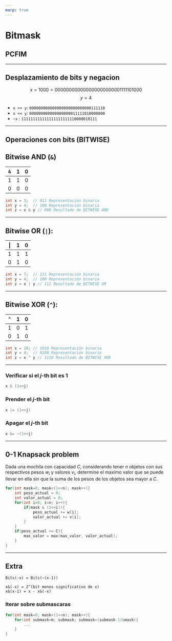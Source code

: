 ```yaml
---
marp: true
---
```


# Bitmask
## PCFIM

--------

## Desplazamiento de bits y negacion

$$
x = 1000 = 000000000000000000000001111101000
$$
$$
y = 4
$$

- `x >> y`: `000000000000000000000000000111110`
- `x << y`: `000000000000000000011111010000000`
- `~x`    : `111111111111111111111110000010111`

---------

## Operaciones con bits (BITWISE)

## Bitwise AND (`&`)

|`&`|1|0|
|---|-|-|
|1|1|0|
|0|0|0|

```cpp
int x = 3;  // 011 Representación binaria
int y = 4;  // 100 Representación binaria
int z = x & y // 000 Resultado de BITWISE AND
```

-----------

## Bitwise OR (`|`):

|$\vert$|1|0|
|-------|-|-|
|1|1|1|
|0|1|0|

```cpp
int x = 7;  // 111 Representación binaria
int y = 4;  // 100 Representación binaria
int z = x | y // 111 Resultado de BITWISE OR
```

-----------

## Bitwise XOR (`^`):

|`^`|1|0|
|---|-|-|
|1|0|1|
|0|1|0|

```cpp
int x = 10; // 1010 Representación binaria
int y = 4;  // 0100 Representación binaria
int z = x ^ y // 1110 Resultado de BITWISE XOR
```

-----------

### Verificar si el $j$-th bit es 1

```cpp
x & (1<<j)
```

### Prender el $j$-th bit

```cpp
x |= (1<<j)
```

### Apagar el $j$-th bit

```cpp
x &= ~(1<<j)
```

-------------

## 0-1 Knapsack problem

Dada una mochila con capacidad $C$, considerando tener $n$ objetos con sus respectivos pesos $w_i$ y valores $v_i$, determine el maximo valor que se puede llevar en ella sin que la suma de los pesos de los objetos sea mayor a $C$.

```cpp
for(int mask=0; mask<(1<<n); mask++){
    int peso_actual = 0;
    int valor_actual = 0;
    for(int i=0; i<n; i++){
        if(mask & (1<<i)){
            peso_actual += w[i];
            valor_actual += v[i];
        }
    }
    if(peso_actual <= C){
        max_valor = max(max_valor, valor_actual);
    }
}
```

------------

## Extra

```
Bits(-x) = Bits(~(x-1))

x&(-x) = 2^(bit menos significativo de x)
x&(x-1) = x - x&(-x)
```

### Iterar sobre submascaras

```cpp
for(int mask=0; mask<(1<<n); mask++){
    for(int submask=m; submask; submask=(submask-1)&mask){
        ...
    }
}
```